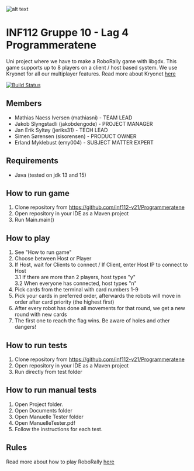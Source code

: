 ![alt text](https://raw.githubusercontent.com/inf112-v21/Programmeratene/master/assets/other/logo_programmeratene_inf112v21.png)

# INF112 Gruppe 10 - Lag 4 Programmeratene
Uni project where we have to make a RoboRally game with libgdx. This game supports up to 8 players on a client / host based system. We use Kryonet for all our multiplayer features. Read more about Kryonet [here](https://github.com/EsotericSoftware/kryonet) <br/>


[![Build Status](https://travis-ci.com/inf112-v21/Programmeratene.svg?branch=master)](https://travis-ci.com/inf112-v21/Programmeratene)

## Members
- Mathias Naess Iversen (mathiasni) - TEAM LEAD
- Jakob Slyngstadli (jakobdengode) - PROJECT MANAGER
- Jan Erik Syltøy (jeriks31) - TECH LEAD
- Simen Sørensen (sisorensen) - PRODUCT OWNER
- Erland Myklebust (emy004) - SUBJECT MATTER EXPERT

## Requirements
- Java (tested on jdk 13 and 15)

## How to run game
1. Clone repository from https://github.com/inf112-v21/Programmeratene
2. Open repository in your IDE as a Maven project
3. Run Main.main()

## How to play
1. See "How to run game"
2. Choose between Host or Player
3. If Host, wait for Clients to connect / If Client, enter Host IP to connect to Host \
   3.1 If there are more than 2 players, host types "y" \
   3.2 When everyone has connected, host types "n"
4. Pick cards from the terminal with card numbers 1-9
5. Pick your cards in preferred order, afterwards the robots will move in order after card priority (the highest first)
6. After every robot has done all movements for that round, we get a new round with new cards   
7. The first one to reach the flag wins. Be aware of holes and other dangers!

## How to run tests
1. Clone repository from https://github.com/inf112-v21/Programmeratene
2. Open repository in your IDE as a Maven project
3. Run directly from test folder


## How to run manual tests
1. Open Project folder. 
2. Open Documents folder
3. Open Manuelle Tester folder
4. Open ManuelleTester.pdf
5. Follow the instructions for each test.

## Rules
Read more about how to play RoboRally [here](https://www.fgbradleys.com/rules/rules4/Robo%20Rally%20-%20rules.pdf)
